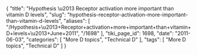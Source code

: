 {
    "title": "Hypothesis \u2013 Receptor activation more important than vitamin D levels",
    "slug": "hypothesis-receptor-activation-more-important-than-vitamin-d-levels",
    "aliases": [
        "/Hypothesis+\u2013+Receptor+activation+more+important+than+vitamin+D+levels+\u2013+June+2011",
        "/1698"
    ],
    "tiki_page_id": 1698,
    "date": "2011-06-03",
    "categories": [
        "More D topics",
        "Technical D"
    ],
    "tags": [
        "More D topics",
        "Technical D"
    ]
}